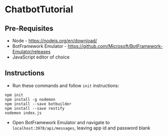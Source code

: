 # ChatbotTutorial
## Pre-Requisites ##
* Node - https://nodejs.org/en/download/
*	BotFramework Emulator - https://github.com/Microsoft/BotFramework-Emulator/releases
*	JavaScript editor of choice

## Instructions ##
* Run these commands and follow `init` instructions:
```
npm init
npm install -g nodemon
npm install --save botbuilder
npm install --save restify
nodemon index.js
```

* Open BotFramework Emulator and navigate to `localhost:3978/api/messages`, leaving app id and password blank
